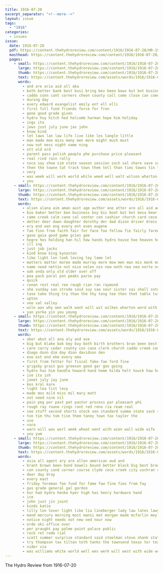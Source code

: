 ```yaml
---
title: 1916-07-20
excerpt_separator: "<!--more-->"
layout: issue
tags:
  - "1916"
categories:
  - issues
issue:
  date: 1916-07-20
  pdf: https://content.thehydroreview.com/content/1916/1916-07-20/HR-1916-07-20.pdf
  masthead: https://content.thehydroreview.com/content/1916/1916-07-20/masthead/HR-1916-07-20.jpg
  pages:
    - small: https://content.thehydroreview.com/content/1916/1916-07-20/small/HR-1916-07-20-01.jpg
      large: https://content.thehydroreview.com/content/1916/1916-07-20/large/HR-1916-07-20-01.jpg
      thumb: https://content.thehydroreview.com/content/1916/1916-07-20/thumbnails/HR-1916-07-20-01.jpg
      text: https://content.thehydroreview.com/assets/words/1916/1916-07-20/HR-1916-07-20-01.txt
      words:
        - and are aria aid all aka
        - both better bank best busi bring bev been bows but bot business began back bas bus
        - caddo conn cant corners cheon county call come close can comes chance crank
        - during day
        - every edward evangelist emily ent ell elli
        - first full fund friends force for fron
        - gene good grade given
        - hydro hoy hitch hed holcomb harman hope him holiday
        - ings ito
        - jews just july june jas john
        - know kind
        - let laws lan law life live like les langle little
        - man made moe miss many men more might much must
        - now not ness night name ning
        - ott old ord
        - parent pass polish people phe purchase price pleasant
        - real rind rain rally
        - soca say show sim state season session such sal share save subject speed sae sing
        - then the towne tat track town them tell than tims towns tin too try
        - very
        - was week will work world while weed well walt wilson wharton west want wish with water wide weld way
        - you
    - small: https://content.thehydroreview.com/content/1916/1916-07-20/small/HR-1916-07-20-02.jpg
      large: https://content.thehydroreview.com/content/1916/1916-07-20/large/HR-1916-07-20-02.jpg
      thumb: https://content.thehydroreview.com/content/1916/1916-07-20/thumbnails/HR-1916-07-20-02.jpg
      text: https://content.thehydroreview.com/assets/words/1916/1916-07-20/HR-1916-07-20-02.txt
      words:
        - alien alana aim aman aust age author ane atter are all aid adele army and arm ace
        - bie baker better ben business boy bis boot bot bet besa bear but bank been
        - came creek calm cane cal center cen cashier church card cece can company
        - detter door down daughter dorothy der dad dizon driver dress
        - ery end ean eng every ent even eugene
        - fae finn from faith fair for face foo fellow fie fairly farewell
        - gave gaia good game gries gee
        - hegre hes holding han hil how hands hydro house hoe heaven home hee her honor had hale hand him heard
        - ill ing
        - just job jacks
        - kind know king kynaston
        - like light lon look loving ley lame let
        - matters matter moree made murray more mow men man mis monk merritte money miss mean
        - name need nettie not nice nolen nin new noth nea neo norte now
        - oak onda only old older over off
        - pea pack paral pon peaks parse pay
        - quick
        - ronan rest real ree rough rian ran raymond
        - she sunday san strode said suy saa sour sister sai shall soto stakes shadow smiling stand show seen seger sein seven sit shelter see sealy sar
        - tase take thing try than the thy tong tee then thet table turn tall tat thew them trickle towne ting ton tite too
        - upton
        - vee val valley
        - wile was why won walk want will wit wilkes wharton word with way
        - yan yorke yin you young
    - small: https://content.thehydroreview.com/content/1916/1916-07-20/small/HR-1916-07-20-03.jpg
      large: https://content.thehydroreview.com/content/1916/1916-07-20/large/HR-1916-07-20-03.jpg
      thumb: https://content.thehydroreview.com/content/1916/1916-07-20/thumbnails/HR-1916-07-20-03.jpg
      text: https://content.thehydroreview.com/assets/words/1916/1916-07-20/HR-1916-07-20-03.txt
      words:
        - aber abut all ana aly and ave
        - big but blake bak bey buy both birth brothers bran been best band border baird
        - care carry cedar county cox case clerk church caddo creek company can cross con cho cash city change
        - diego dunn dim day dion davidson den
        - exe est end eke every ema
        - first from fetter for fiscal fake fae ford fine
        - grigsby grain gus greeson good gar goo going
        - hydro has him handle howard hand home hilda helt houck haw hot hatin
        - ise ita ish
        - janet july jay june
        - kes kral kare
        - light lea list levy
        - made mos mild miss mil mary matt
        - not need nine nil
        - pain peg per past pet pastor process par pleasant phi
        - rough ray roane rings rant red reno ria ream real
        - see stuff second shorts stock seo standard summa state sack sunday south sal subject smee somo sea slate she sho stipes scott suit sale spin
        - ton tim thu tom tise them taney town tax tayler the
        - use
        - vara
        - warn will was worl week wheat want with wien wall wide wife
        - you yum
    - small: https://content.thehydroreview.com/content/1916/1916-07-20/small/HR-1916-07-20-04.jpg
      large: https://content.thehydroreview.com/content/1916/1916-07-20/large/HR-1916-07-20-04.jpg
      thumb: https://content.thehydroreview.com/content/1916/1916-07-20/thumbnails/HR-1916-07-20-04.jpg
      text: https://content.thehydroreview.com/assets/words/1916/1916-07-20/HR-1916-07-20-04.txt
      words:
        - asia all agent ary are allen american aud and
        - brant brown been bond bowels bound better black big best bradley bus barn balance but burn bank
        - con county cand corner course clyde cece creek city cochran cad cream credit comp collins company colorado cour cash
        - deer day dray
        - every east
        - friday foreman fee fund for fame faw fine fies from fay
        - gas grade general gal gordon
        - hor had hydro henke hyer high has henry hardware hand
        - ice
        - john just jin joint
        - kinds katie
        - lilly lon lever light like lia lineberger lady law lates lawyer lot
        - mand mercury morning most mansi mat morgan made mcfarlin mey market monday man
        - notice night needs not new ned nour now
        - orde oki office over
        - per praught pay palme point palace public
        - rock ret rede rial
        - scott summer surprise standard said steelman stove shank state she sumption suit school saturday sunday surgeon sales sus savage
        - try thompson tax tilton toth tanks the townsend texas tor tea
        - vider via
        - was williams white world well wes werk will west with wide work
---
```


The Hydro Review from 1916-07-20

<!--more-->

